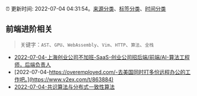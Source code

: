 :alarm_clock: 更新时间: 2022-07-04 04:31:54。[来源分类](../README.md)、[标签分类](../TAGS.md)、[时间分类](../TIMELINE.md)

## 前端进阶相关


> 关键字：`AST`、`GPU`、`WebAssembly`、`Vim`、`HTTP`、`算法`、`全栈`



- [2022-07-04-上海创业公司不加班-SaaS-创业公司招后端/前端/AI-算法工程师，后端负责人](https://www.v2ex.com/t/863894) 
- [2022-07-04-https://overemployed.com/-去美国同时打多份远程办公的工作吧。](https://www.v2ex.com/t/863884) 
- [2022-07-04-共识算法与分布式一致性算法](https://toutiao.io/k/b5txitt) 